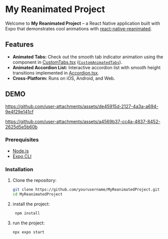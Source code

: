 # My Reanimated Project

Welcome to **My Reanimated Project** – a React Native application built with Expo that demonstrates cool animations with [react-native-reanimated](https://docs.swmansion.com/react-native-reanimated/).


## Features

- **Animated Tabs:** Check out the smooth tab indicator animation using the component in [CustomTabs.tsx](MyReanimatedProject/components/CustomTabs.tsx) ([`CustomAnimatedTabs`](MyReanimatedProject/components/CustomTabs.tsx)).
- **Animated Accordion List:** Interactive accordion list with smooth height transitions implemented in [Accordion.tsx](MyReanimatedProject/components/Accordion.tsx).
- **Cross-Platform:** Runs on iOS, Android, and Web.

## DEMO

https://github.com/user-attachments/assets/de45915d-2127-4a3a-a694-9e4f29e141cf


https://github.com/user-attachments/assets/a4569b37-cc4a-4837-8452-2625d5e5b60b




### Prerequisites

- [Node.js](https://nodejs.org/)
- [Expo CLI](https://docs.expo.dev/workflow/expo-cli/)

### Installation

1. Clone the repository:
   ```sh
   git clone https://github.com/yourusername/MyReanimatedProject.git
   cd MyReanimatedProject

2. install the project:
   ```sh
    npm install

1. run the project:
   ```sh
   npx expo start
